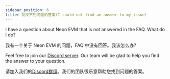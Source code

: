 ```yaml
---
sidebar_position: 6
title: 我找不到问题的答案(I could not find an answer to my issue)
---
```


I have a question about Neon EVM that is not answered in the FAQ. What do I do?

我有一个关于 Neon EVM 的问题，FAQ 中没有回答。我该怎么办?

Feel free to join our [Discord server](https://discord.gg/WafwJrwBvh). Our team will be glad to help you find the answer to your question.

请加入我们的[Discord群组](https://discord.gg/WafwJrwBvh)。我们的团队很乐意帮助您找到问题的答案。